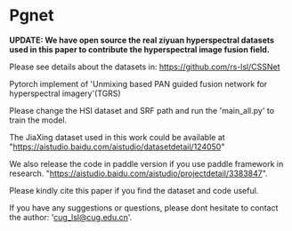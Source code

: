# Pgnet
**UPDATE: We have open source the real ziyuan hyperspectral datasets used in this paper to contribute the hyperspectral image fusion field.**

Please see details about the datasets in: https://github.com/rs-lsl/CSSNet

Pytorch implement of 'Unmixing based PAN guided fusion network for hyperspectral imagery'(TGRS)

Please change the HSI dataset and SRF path and run the 'main_all.py' to train the model.

The JiaXing dataset used in this work could be available at "https://aistudio.baidu.com/aistudio/datasetdetail/124050"

We also release the code in paddle version if you use paddle framework in research. "https://aistudio.baidu.com/aistudio/projectdetail/3383847". 

Please kindly cite this paper if you find the dataset and code useful. 

If you have any suggestions or questions, please dont hesitate to contact the author: 'cug_lsl@cug.edu.cn'.

